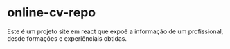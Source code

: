 # online-cv-repo
Este é um projeto site em react que expoê a informação de um profissional, desde formações e experiênciais obtidas.
